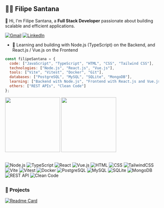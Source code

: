 ## 👨‍💻 **Filipe Santana** 

👋 Hi, I'm Filipe Santana, a <b>Full Stack Developer</b> passionate about building scalable and efficient applications.

  [![Gmail](https://img.shields.io/badge/Gmail-D14836?style=for-the-badge&logo=gmail&logoColor=white)](mailto:fsantana.code@gmail.com)
  [![LinkedIn](https://img.shields.io/badge/LinkedIn-0077B5?style=for-the-badge&logo=linkedin&logoColor=white)](https://www.linkedin.com/in/filipe-de-souza-santana-409b351a2//)

- 🌱 Learning and building with Node.js (TypeScript) on the Backend, and React.js / Vue.js on the Frontend
  
```javascript
const filipeSantana = {
  code: ["JavaScript", "TypeScript", "HTML", "CSS", "Tailwind CSS"],
  technologies: ["Node.js", "React.js", "Vue.js"],
  tools: ["Vite", "Vitest", "Docker", "Git"],
  databases: ["PostgreSQL", "MySQL", "SQLite", "MongoDB"],
  learning: ["Backend with Node.js", "Frontend with React.js and Vue.js"],
  others: ["REST APIs", "Clean Code"]
};
```

<div>
  <img 
    height="180em" src="https://github-readme-stats.vercel.app/api?username=filipesantanadev&include_all_commits=true&count_private=true&theme=react"/>
  <img height="180em" src="https://github-readme-stats.vercel.app/api/top-langs?username=filipesantanadev&layout=compact&theme=react" />
</div>

<br />

  ![Node.js](https://img.shields.io/badge/Node.js-339933?style=for-the-badge&logo=node.js&logoColor=white)
  ![TypeScript](https://img.shields.io/badge/TypeScript-3178C6?style=for-the-badge&logo=typescript&logoColor=white)
  ![React](https://img.shields.io/badge/React-20232A?style=for-the-badge&logo=react&logoColor=61DAFB)
  ![Vue.js](https://img.shields.io/badge/Vue.js-35495E?style=for-the-badge&logo=vuedotjs&logoColor=4FC08D)
  ![HTML](https://img.shields.io/badge/HTML5-E34F26?style=for-the-badge&logo=html5&logoColor=white)
  ![CSS](https://img.shields.io/badge/CSS3-1572B6?style=for-the-badge&logo=css3&logoColor=white)
  ![TailwindCSS](https://img.shields.io/badge/Tailwind_CSS-06B6D4?style=for-the-badge&logo=tailwindcss&logoColor=white)
  ![Vite](https://img.shields.io/badge/Vite-646CFF?style=for-the-badge&logo=vite&logoColor=white)
  ![Vitest](https://img.shields.io/badge/Vitest-729B1B?style=for-the-badge&logo=vitest&logoColor=white)
  ![Docker](https://img.shields.io/badge/Docker-2496ED?style=for-the-badge&logo=docker&logoColor=white)
  ![PostgreSQL](https://img.shields.io/badge/PostgreSQL-4169E1?style=for-the-badge&logo=postgresql&logoColor=white)
  ![MySQL](https://img.shields.io/badge/MySQL-4479A1?style=for-the-badge&logo=mysql&logoColor=white)
  ![SQLite](https://img.shields.io/badge/SQLite-003B57?style=for-the-badge&logo=sqlite&logoColor=white)
  ![MongoDB](https://img.shields.io/badge/MongoDB-47A248?style=for-the-badge&logo=mongodb&logoColor=white)
  ![REST API](https://img.shields.io/badge/REST%20APIs-FF6F00?style=for-the-badge&logo=fastapi&logoColor=white)
  ![Clean Code](https://img.shields.io/badge/Clean%20Code-000000?style=for-the-badge&logo=sonarlint&logoColor=white)
##

### 🚀 Projects

[![Readme Card](https://github-readme-stats.vercel.app/api/pin/?username=filipesantanadev&repo=gerenciador-tarefas-api&theme=react)](https://github.com/filipesantanadev/gerenciador-tarefas-api)
